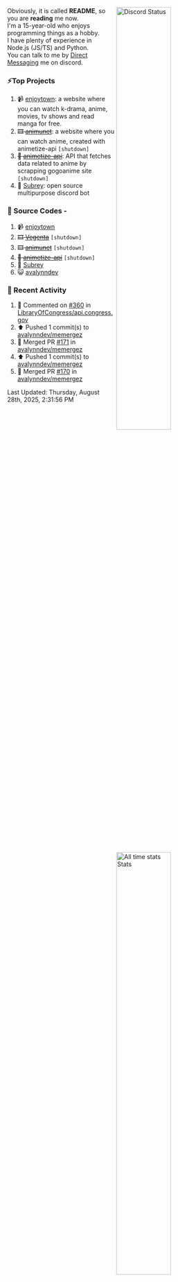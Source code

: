 <a href="https://discord.com/users/735059235141845003" target="_blank">
	<img width="50%" align="right" alt="Discord Status" src="https://lanyard.cnrad.dev/api/735059235141845003?bg=1f1f1f&borderRadius=5px">
</a>
<a href="https://wakatime.com/@Avalynn" target="_blank">
	<img width="50%" align="right" alt="All time stats Stats" src="https://github-readme-stats-one-liard-37.vercel.app/api/wakatime?username=avalynn&border_radius=5px&theme=dark&bg_color=1f1f1f&border_color=1f1f1f&icon_color=58a6ff&show_icons=true&disable_animations=true&custom_title=All%20Time%20Stats&v=2\&layout=compact">
</a>

<div align="left">
Obviously, it is called <b>README</b>, so you are <b>reading</b> me now.<br> 
I'm a 15-year-old who enjoys programming things as a hobby. <br>
I have plenty of experience in Node.js (JS/TS) and Python.<br>
You can talk to me by <a href="https://discord.com/users/735059235141845003">Direct Messaging</a> me on discord.<br>
</div>

### ⚡Top Projects
1. 📹 [enjoytown](https://enjoytown.pro): a website where you can watch k-drama, anime, movies, tv shows and read manga for free.
2. ~~🎞️ [animunet](https://animunet.vercel.app)~~: a website where you can watch anime, created with animetize-api `[shutdown]`
3. ~~🎉 [animetize-api](https://animetize-api.vercel.app)~~: API that fetches data related to anime by scrapping gogoanime site `[shutdown]`
2. 🤖 [Subrey](https://github.com/InfiniteDevs/Subrey): open source multipurpose discord bot 

### 📄 Source Codes -
1. 📹 [enjoytown](https://github.com/avalynndev/enjoytown) 
2. ~~🎞️ [Vegenta](https://github.com/InfiniteDevs/vegenta)~~ `[shutdown]`
3. ~~🎞️ [animunet](https://github.com/InfiniteDevs/animunet)~~ `[shutdown]`
4. ~~🎉 [animetize-api](https://github.com/avalynndev/animetize-api)~~ `[shutdown]`
5. 🤖 [Subrey](https://github.com/InfiniteDevs/Subrey)
6. 😺 [avalynndev](https://github.com/avalynndev/avalynn-web)

### 📄 Recent Activity

<!--RECENT_ACTIVITY:start-->
1. 💬 Commented on [#360](https://github.com/LibraryOfCongress/api.congress.gov/issues/360#issuecomment-3217190585) in [LibraryOfCongress/api.congress.gov](https://github.com/LibraryOfCongress/api.congress.gov)<br>
2. ⬆️ Pushed 1 commit(s) to [avalynndev/memergez](https://github.com/avalynndev/memergez)<br>
3. 🎉 Merged PR [#171](https://github.com/avalynndev/memergez/pull/171) in [avalynndev/memergez](https://github.com/avalynndev/memergez)<br>
4. ⬆️ Pushed 1 commit(s) to [avalynndev/memergez](https://github.com/avalynndev/memergez)<br>
5. 🎉 Merged PR [#170](https://github.com/avalynndev/memergez/pull/170) in [avalynndev/memergez](https://github.com/avalynndev/memergez)<br>
<!--RECENT_ACTIVITY:end-->

<!--RECENT_ACTIVITY:last_update-->
Last Updated: Thursday, August 28th, 2025, 2:31:56 PM
<!--RECENT_ACTIVITY:last_update_end-->
